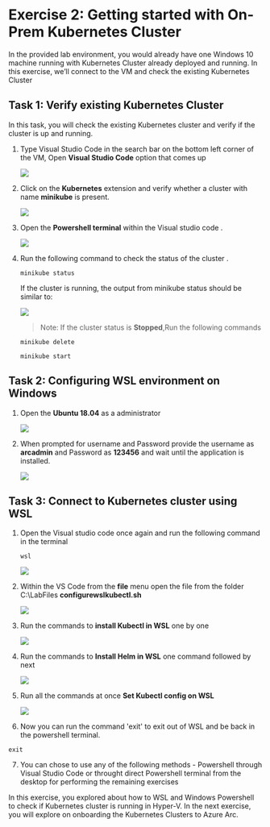 # Exercise 2: Getting started with On-Prem Kubernetes Cluster
In the provided lab environment, you would already have one Windows 10 machine running with Kubernetes Cluster already deployed and running. In this exercise, we’ll connect to the VM and check the existing Kubernetes Cluster

## Task 1: Verify existing Kubernetes Cluster
In this task, you will check the existing Kubernetes cluster and verify if the cluster is up and running. 

1. Type Visual Studio Code in the search bar on the bottom left corner of the VM, Open **Visual Studio Code** option that comes up

   ![](./images/arc-01.png) 

2. Click on the **Kubernetes** extension and verify whether a cluster with name **minikube** is present.
   
   ![](./images/arc-02.png) 
   
3. Open the **Powershell terminal** within the Visual studio code .
    
   ![](./images/arc-03.png) 

4. Run the following command to check the status of the cluster .
   
   ```
   minikube status
   ```
   If the cluster is running, the output from minikube status should be similar to:
   
   ![](./images/arc-04.png) 
   
   >Note: If the cluster status is **Stopped**,Run the following commands
   
   ```
   minikube delete
   ```
   
   ```
   minikube start
   ```
## Task 2: Configuring WSL environment on Windows
   
 1. Open the **Ubuntu 18.04** as a administrator
   
    ![](./images/arc-05.png)  
    
 2. When prompted for username and Password provide the username as **arcadmin** and Password as **123456** and wait until the application is installed.
 
    ![](./images/arc-06.png) 
  
## Task 3: Connect to Kubernetes cluster using WSL

1. Open the Visual studio code once again and run the following command in the terminal
   
   ```
   wsl
   ```
   ![](./images/arc-07.png) 
 
2. Within the VS Code from the **file** menu open the file from the folder C:\LabFiles **configurewslkubectl.sh**
  
    ![](./images/arc-08.png)
    
3. Run the commands to **install Kubectl in WSL** one by one
   
    ![](./images/arc-16.png)

4. Run the commands to **Install Helm in WSL** one command followed by next
 
   ![](./images/arc-17.png)
 
5. Run all the commands at once **Set Kubectl config on WSL**
 
   ![](./images/arc-15.png)
   
 6. Now you can run the command 'exit' to exit out of WSL and be back in the powershell terminal.
 
   ```
   exit
   ```
 
 7. You can chose to use any of the following methods -  Powershell through Visual Studio Code or throught direct Powershell terminal from the desktop for performing the remaining exercises

In this exercise, you explored about how to WSL and Windows Powershell to check if Kubernetes cluster is running in Hyper-V. In the next exercise, you will explore on onboarding the Kubernetes Clusters to Azure Arc.
